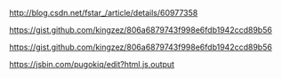 
http://blog.csdn.net/fstar_/article/details/60977358


https://gist.github.com/kingzez/806a6879743f998e6fdb1942ccd89b56


https://gist.github.com/kingzez/806a6879743f998e6fdb1942ccd89b56


https://jsbin.com/pugokiq/edit?html,js,output
